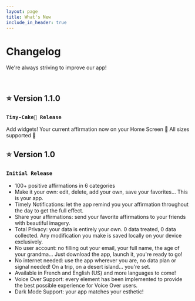 ```yaml
---
layout: page
title: What's New
include_in_header: true
---
```


# Changelog
We're always striving to improve our app!

<br>

## **⭐️ Version 1.1.0**
### `Tiny-Cake🧁 Release`
Add widgets! Your current affirmation now on your Home Screen 💟 All sizes supported 🤩

## **⭐️ Version 1.0**
### `Initial Release`
- 100+ positive affirmations in 6 categories
- Make it your own: edit, delete, add your own, save your favorites... This is your app.
- Timely Notifications: let the app remind you your affirmation throughout the day to get the full effect.
- Share your affirmations: send your favorite affirmations to your friends with beautiful imagery.
- Total Privacy: your data is entirely your own. 0 data treated, 0 data collected. Any modification you make is saved locally on your device exclusively.
- No user account: no filling out your email, your full name, the age of your grandma... Just download the app, launch it, you're ready to go!
- No internet needed: use the app wherever you are, no data plan or signal needed! On a trip, on a desert island... you're set.
- Available in French and English (US) and more languages to come!
- Voice Over Support: every element has been implemented to provide the best possible experience for Voice Over users.
- Dark Mode Support: your app matches your esthetic!
<br>
